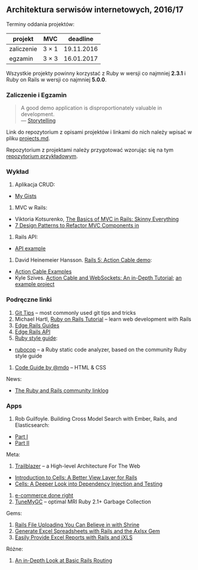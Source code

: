 ## Architektura serwisów internetowych, 2016/17

Terminy oddania projektów:

| projekt    | MVC     |    deadline |
|------------|---------|-------------|
| zaliczenie | 3 × 1   | 19.11.2016  |
| egzamin    | 3 × 3   | 16.01.2017  |

Wszystkie projekty powinny korzystać z Ruby w wersji co najmniej **2.3.1**
i Ruby on Rails w wersji co najmniej **5.0.0**.


### Zaliczenie i Egzamin

> A good demo application is disproportionately valuable in development.<br>
> — [Storytelling](http://en.wikipedia.org/wiki/Storytelling)

Link do repozytorium z opisami projektów i linkami do nich należy wpisać
w pliku [projects.md](projects.md).

Repozytorium z projektami należy przygotować wzorując się na
tym [repozytorium przykładowym](https://github.com/egzamin/projekty-asi).


### Wykład

1. Aplikacja CRUD:
  - [My Gists](https://github.com/rails4/my_gists5)
1. MVC w Rails:
  - Viktoria Kotsurenko, [The Basics of MVC in Rails: Skinny Everything](https://www.sitepoint.com/the-basics-of-mvc-in-rails-skinny-everything/)
  - [7 Design Patterns to Refactor MVC Components in ](https://www.sitepoint.com/7-design-patterns-to-refactor-mvc-components-in-rails/)
1. Rails API:
  - [API example](api.md)
1. David Heinemeier Hansson.
   [Rails 5: Action Cable demo](https://www.youtube.com/watch?v=n0WUjGkDFS0):
  - [Action Cable Examples](https://github.com/rails/actioncable-examples)
  - Kyle Szives. [Action Cable and WebSockets: An in-Depth Tutorial](http://www.sitepoint.com/action-cable-and-websockets-an-in-depth-tutorial/);
    [an example project](https://github.com/kylesziv/action-cable-house-example)


### Podręczne linki

1. [Git Tips](https://github.com/git-tips/tips) – most commonly used git tips and tricks
1. Michael Hartl,
   [Ruby on Rails Tutorial](https://www.railstutorial.org/book) –
   learn web development with Rails
1. [Edge Rails Guides](http://edgeguides.rubyonrails.org/)
1. [Edge Rails API](http://edgeapi.rubyonrails.org/)
1. [Ruby style guide](https://github.com/bbatsov/ruby-style-guide):
  - [rubocop](https://github.com/bbatsov/rubocop) – a Ruby static code analyzer,
    based on the community Ruby style guide
1. [Code Guide by @mdo](http://mdo.github.io/code-guide/) – HTML & CSS

News:

* [The Ruby and Rails community linklog](http://www.rubyflow.com)


### Apps

1. Rob Guilfoyle.
   Building Cross Model Search with Ember, Rails, and Elasticsearch:
  - [Part I](http://blog.codeship.com/cross-model-search-with-ember-rails-and-elasticsearch/)
  - [Part II](http://blog.codeship.com/building-cross-model-search-with-ember-rails-and-elasticsearch-part-2/)

Meta:

1. [Trailblazer](http://trailblazer.to) –
  a High-level Architecture For The Web
  - [Introduction to Cells: A Better View Layer for Rails](https://www.sitepoint.com/introduction-to-cells-a-better-view-layer-for-rails/)
  - [Cells: A Deeper Look into Dependency Injection and Testing](https://www.sitepoint.com/cells-a-deeper-look-into-dependency-injection-and-testing/)
1. [e-commerce done right](http://www.ror-e.com)
1. [TuneMyGC](https://tunemygc.com) – optimal MRI Ruby 2.1+ Garbage Collection

Gems:

1. [Rails File Uploading You Can Believe in with Shrine](http://www.sitepoint.com/rails-file-uploading-you-can-believe-in-with-shrine/)
1. [Generate Excel Spreadsheets with Rails and the Axlsx Gem](http://www.sitepoint.com/generate-excel-spreadsheets-rails-axlsx-gem/)
1. [Easily Provide Excel Reports with Rails and jXLS](https://www.sitepoint.com/easily-provide-excel-reports-with-rails-and-jxls/)

Różne:

1. [An in-Depth Look at Basic Rails Routing](https://www.sitepoint.com/an-in-depth-look-at-basic-rails-routing/)
